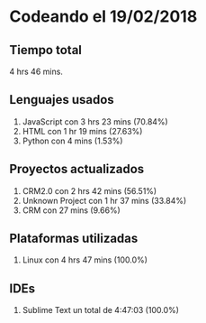 # Codeando el 19/02/2018

## Tiempo total
4 hrs 46 mins.

## Lenguajes usados
1. JavaScript con 3 hrs 23 mins (70.84%)
1. HTML con 1 hr 19 mins (27.63%)
1. Python con 4 mins (1.53%)

## Proyectos actualizados
1. CRM2.0 con 2 hrs 42 mins (56.51%)
1. Unknown Project con 1 hr 37 mins (33.84%)
1. CRM con 27 mins (9.66%)

## Plataformas utilizadas
1. Linux con 4 hrs 47 mins (100.0%)

## IDEs
1. Sublime Text un total de 4:47:03 (100.0%)
